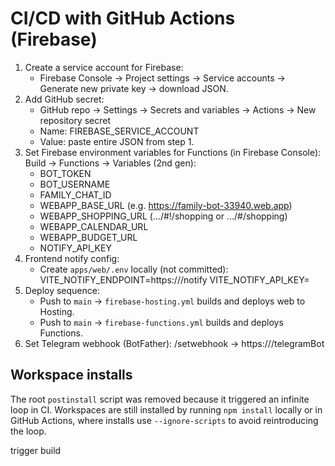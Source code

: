 # CI/CD with GitHub Actions (Firebase)

1. Create a service account for Firebase:
   - Firebase Console → Project settings → Service accounts → Generate new private key → download JSON.
2. Add GitHub secret:
   - GitHub repo → Settings → Secrets and variables → Actions → New repository secret
   - Name: FIREBASE_SERVICE_ACCOUNT
   - Value: paste entire JSON from step 1.
3. Set Firebase environment variables for Functions (in Firebase Console):
   Build → Functions → Variables (2nd gen):
   - BOT_TOKEN
   - BOT_USERNAME
   - FAMILY_CHAT_ID
   - WEBAPP_BASE_URL (e.g. https://family-bot-33940.web.app)
   - WEBAPP_SHOPPING_URL (…/#!/shopping or …/#/shopping)
   - WEBAPP_CALENDAR_URL
   - WEBAPP_BUDGET_URL
   - NOTIFY_API_KEY
4. Frontend notify config:
   - Create `apps/web/.env` locally (not committed):
     VITE_NOTIFY_ENDPOINT=https://<your-cloud-function-domain>/notify
     VITE_NOTIFY_API_KEY=<same as NOTIFY_API_KEY>
5. Deploy sequence:
   - Push to `main` → `firebase-hosting.yml` builds and deploys web to Hosting.
   - Push to `main` → `firebase-functions.yml` builds and deploys Functions.
6. Set Telegram webhook (BotFather):
   /setwebhook → https://<your-cloud-function-domain>/telegramBot

## Workspace installs

The root `postinstall` script was removed because it triggered an infinite loop in CI. Workspaces are still installed by running `npm install` locally or in GitHub Actions, where installs use `--ignore-scripts` to avoid reintroducing the loop.

trigger build
